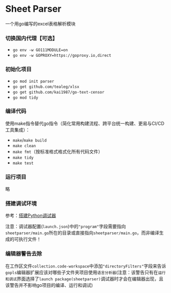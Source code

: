 # Sheet Parser

一个用go编写的excel表格解析模块

### 切换国内代理【可选】
* `go env -w GO111MODULE=on`
* `go env -w GOPROXY=https://goproxy.io,direct`

### 初始化项目
* `go mod init parser`
* `go get github.com/tealeg/xlsx`
* `go get github.com/kai1987/go-text-censor`
* `go mod tidy`

### 编译代码
使用make指令替代go指令（简化常用构建流程、跨平台统一构建、更易与CI/CD工具集成）：
* `make`/`make build`
* `make clean`
* `make fmt`（按标准格式格式化所有代码文件）
* `make tidy`
* `make test`

### 运行项目
略

### 搭建调试环境
参考：[搭建Python调试器](../alieninvasion/README.md#搭建调试环境)

注意：调试器配置(`launch.json`)中的`"program"`字段需要指向`sheetparser/main.go`所在的目录或直接指向`sheetparser/main.go`，而非编译生成的可执行文件！

### 编辑器警告去除
在工作区文件`collection.code-workspace`中添加`"directoryFilters"`字段来告诉`gopls`编辑器扩展应该对哪些子文件夹项目使用`语言分析器`(注意：该警告只有在`运行和调试`界面选择了`launch package(sheetparser)`调试器时才会在编辑器出现，且该警告并不影响go项目的编译、运行和调试)